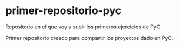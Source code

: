 # primer-repositorio-pyc
Repositorio en el que voy a subir los primeros ejercicios de PyC.


Primer repositorio creado para compartir los proyectos dado en PyC.

